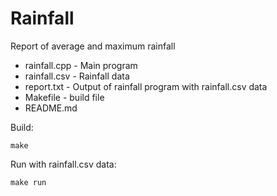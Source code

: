 # Rainfall

Report of average and maximum rainfall

* rainfall.cpp - Main program
* rainfall.csv - Rainfall data
* report.txt - Output of rainfall program with rainfall.csv data
* Makefile - build file
* README.md

Build:

```console
make
```

Run with rainfall.csv data:

```console
make run
```
